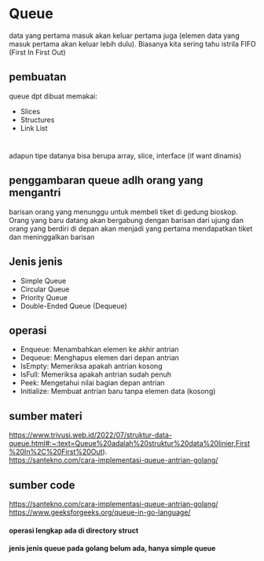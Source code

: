 # Queue
data yang pertama masuk akan keluar pertama juga (elemen data yang masuk pertama akan keluar lebih dulu). Biasanya kita sering tahu istrila FIFO (First In First Out)<br>
## pembuatan 
queue dpt dibuat memakai:<br>
* Slices 
* Structures
* Link List
#
adapun tipe datanya bisa berupa array, slice, interface (if want dinamis)
## penggambaran queue adlh orang yang mengantri
barisan orang yang menunggu untuk membeli tiket di gedung bioskop. Orang yang baru datang akan bergabung dengan barisan dari ujung dan orang yang berdiri di depan akan menjadi yang pertama mendapatkan tiket dan meninggalkan barisan

## Jenis jenis
* Simple Queue
* Circular Queue
* Priority Queue
* Double-Ended Queue (Dequeue)
## operasi
* Enqueue: Menambahkan elemen ke akhir antrian
* Dequeue: Menghapus elemen dari depan antrian
* IsEmpty: Memeriksa apakah antrian kosong
* IsFull: Memeriksa apakah antrian sudah penuh
* Peek: Mengetahui nilai bagian depan antrian
* Initialize: Membuat antrian baru tanpa elemen data (kosong)
## sumber materi
https://www.trivusi.web.id/2022/07/struktur-data-queue.html#:~:text=Queue%20adalah%20struktur%20data%20linier,First%20In%2C%20First%20Out).<br>
https://santekno.com/cara-implementasi-queue-antrian-golang/<br>
## sumber code
https://santekno.com/cara-implementasi-queue-antrian-golang/<br>
https://www.geeksforgeeks.org/queue-in-go-language/<br>
#### operasi lengkap ada di directory struct
#### jenis jenis queue pada golang belum ada, hanya simple queue